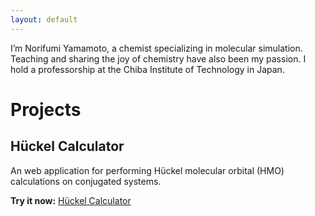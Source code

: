 ```yaml
---
layout: default
---
```


I’m Norifumi Yamamoto, a chemist specializing in molecular simulation.
Teaching and sharing the joy of chemistry have also been my passion.
I hold a professorship at the Chiba Institute of Technology in Japan.

# Projects

## Hückel Calculator

An web application for performing Hückel molecular orbital (HMO) calculations on conjugated systems.

**Try it now:** [Hückel Calculator](https://yamnor.github.io/huckel/)

